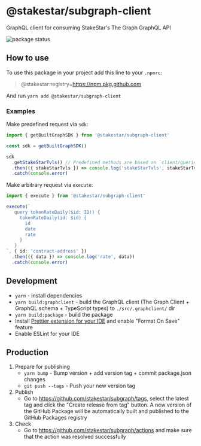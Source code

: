 # @stakestar/subgraph-client

GraphQL client for consuming StakeStar's The Graph GraphQL API

![package status](https://github.com/stakestar/subgraph/actions/workflows/publish-github-package.yml/badge.svg)

## How to use

To use this package in your project add this line to your `.npmrc`:

> @stakestar:registry=https://npm.pkg.github.com

And run `yarn add @stakestar/subgraph-client`

### Examples

Make predefined request via `sdk`:
```typescript
import { getBuiltGraphSDK } from '@stakestar/subgraph-client'

const sdk = getBuiltGraphSDK()

sdk
  .getStakeStarTvls() // Predefined methods are based on `client/queries/*.graphql`  
  .then(({ stakeStarTvls }) => console.log('stakeStarTvls', stakeStarTvls))
  .catch(console.error)
```

Make arbitrary request via `execute`:
```typescript
import { execute } from '@stakestar/subgraph-client'

execute(`
   query tokenRateDaily($id: ID!) {
     tokenRateDaily(id: $id) {
       id
       date
       rate
     }
   }
`, { id: 'contract-address' })
  .then(({ data }) => console.log('rate', data))
  .catch(console.error)
```

## Development

- `yarn` - install dependencies
- `yarn build:graphclient` - build the GraphQL client (The Graph Client + GraphQL schema + TypeScript types) to `./src/.graphclient/` dir
- `yarn build:package` - build the package
- Install [Prettier extension for your IDE](https://prettier.io/docs/en/editors.html) and enable "Format On Save" feature
- Enable ESLint for your IDE
 
## Production

1. Prepare for publishing
    - `yarn bump` - Bump version + add version tag + commit package.json changes
    - `git push --tags` - Push your new version tag
2. Publish
    - Go to https://github.com/stakestar/subgraph/tags, select the latest tag and click the "Create release from tag" button. A new version of the GitHub Package will be automatically built and published to the GitHub Packages registry
3. Check
    - Go to https://github.com/stakestar/subgraph/actions and make sure that the action was resolved successfully
